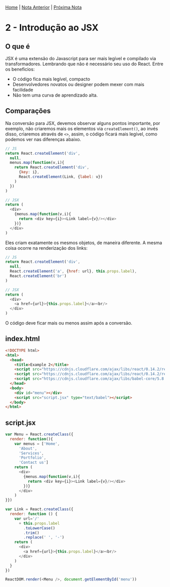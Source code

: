 [Home](../README.md) | [Nota Anterior](note_1.md) | [Próxima Nota](note_2_2.md)

# 2 - Introdução ao JSX

## O que é

JSX é uma extensão do Javascript para ser mais legível e compilado via
transformadores. Lembrando que não é necessário seu uso do React.
Entre os beneficios:

-   O código fica mais legível, compacto
-   Desenvolvedores novatos ou designer podem mexer com mais facilidade
-   Não tem uma curva de aprendizado alta.

## Comparações

Na conversão para JSX, devemos observar alguns pontos importante, por exemplo,
não criaremos mais os elementos via `createElement()`, ao invés disso, criaremos
através de `<>`, assim, o código ficará mais legível, como podemos ver nas
diferenças abaixo.

```javascript
// JS
return React.createElement('div',
  null,
  menus.map(function(v,i){
    return React.createElement('div',
      {key: i},
      React.createElement(Link, {label: v})
    )
  })
)

// JSX
return (
  <div>
    {menus.map(function(v,i){
      return <div key={i}><Link label={v}/></div>
    })}
  </div>
)
```

Eles criam exatamente os mesmos objetos, de maneira diferente. A mesma coisa
ocorre na renderização dos links:

```javascript
// JS
return React.createElement('div',
  null,
  React.createElement('a', {href: url}, this.props.label),
  React.createElement('br')
)

// JSX
return (
  <div>
    <a href={url}>{this.props.label}</a><br/>
  </div>
)
```

O código deve ficar mais ou menos assim após a conversão.

## index.html

```html
<!DOCTYPE html>
<html>
  <head>
    <title>Example 2</title>
    <script src="https://cdnjs.cloudflare.com/ajax/libs/react/0.14.2/react.js"></script>
    <script src="https://cdnjs.cloudflare.com/ajax/libs/react/0.14.2/react-dom.js"></script>
    <script src="https://cdnjs.cloudflare.com/ajax/libs/babel-core/5.8.34/browser.js"></script>
  </head>
  <body>
    <div id="menu"></div>
    <script src="script.jsx" type="text/babel"></script>
  </body>
</html>
```

## script.jsx

```javascript
var Menu = React.createClass({
  render: function(){
    var menus = ['Home',
      'About',
      'Services',
      'Portfolio',
      'Contact us']
    return (
      <div>
        {menus.map(function(v,i){
          return <div key={i}><Link label={v}/></div>
        })}
      </div>
    )
}})

var Link = React.createClass({
  render: function () {
    var url='/'
      + this.props.label
        .toLowerCase()
        .trim()
        .replace(' ', '-')
    return (
      <div>
        <a href={url}>{this.props.label}</a><br/>
      </div>
    )
  }
})

ReactDOM.render(<Menu />, document.getElementById('menu'))
```
